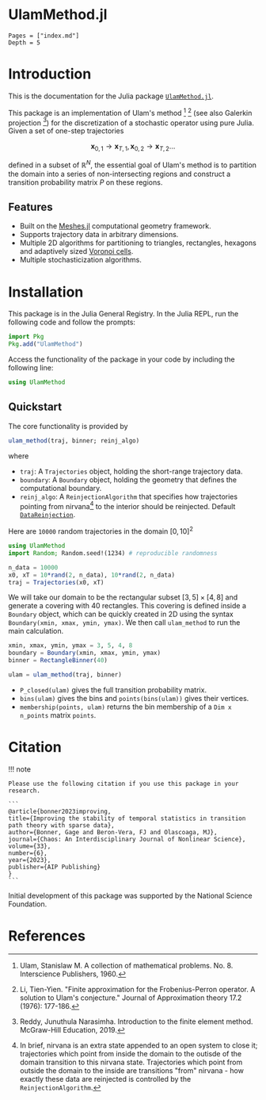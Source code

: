 # UlamMethod.jl

```@contents
Pages = ["index.md"]
Depth = 5
```

# Introduction

This is the documentation for the Julia package [`UlamMethod.jl`](https://github.com/70Gage70/UlamMethod.jl).

This package is an implementation of Ulam's method [^1] [^2] (see also Galerkin projection [^3]) for the discretization of a stochastic operator using pure Julia. Given a set of one-step trajectories 
```math
\mathbf{x}_{0, 1} \to  \mathbf{x}_{T, 1}, \mathbf{x}_{0, 2} \to  \mathbf{x}_{T, 2} \dots
```
defined in a subset of $\mathbb{R}^N$, the essential goal of Ulam's method is to partition the domain into a series of non-intersecting regions and construct a transition probability matrix $P$ on these regions.  

## Features
- Built on the [Meshes.jl](https://github.com/JuliaGeometry/Meshes.jl) computational geometry framework.
- Supports trajectory data in arbitrary dimensions.
- Multiple 2D algorithms for partitioning to triangles, rectangles, hexagons and adaptively sized [Voronoi cells](https://en.wikipedia.org/wiki/Voronoi_diagram).
- Multiple stochasticization algorithms.

# Installation

This package is in the Julia General Registry. In the Julia REPL, run the following code and follow the prompts:

```julia
import Pkg
Pkg.add("UlamMethod")
```

Access the functionality of the package in your code by including the following line:

```julia
using UlamMethod
```

## Quickstart

The core functionality is provided by 
```julia
ulam_method(traj, binner; reinj_algo)
``` 
where

- `traj`: A `Trajectories` object, holding the short-range trajectory data.
- `boundary`: A `Boundary` object, holding the geometry that defines the computational boundary.
- `reinj_algo`: A `ReinjectionAlgorithm` that specifies how trajectories pointing from nirvana[^4] to the interior should be reinjected. Default [`DataReinjection`](@ref).

Here are `10000` random trajectories in the domain $[0, 10]^2$

```julia
using UlamMethod
import Random; Random.seed!(1234) # reproducible randomness

n_data = 10000
x0, xT = 10*rand(2, n_data), 10*rand(2, n_data)
traj = Trajectories(x0, xT)
```

We will take our domain to be the rectangular subset $[3, 5] \times [4, 8]$ and generate a covering with 40 rectangles. This covering is defined inside a `Boundary` object, which can be quickly created in 2D using the syntax `Boundary(xmin, xmax, ymin, ymax)`. We then call `ulam_method` to run the main calculation.

```julia
xmin, xmax, ymin, ymax = 3, 5, 4, 8
boundary = Boundary(xmin, xmax, ymin, ymax)
binner = RectangleBinner(40)

ulam = ulam_method(traj, binner)
```

- `P_closed(ulam)` gives the full transition probability matrix.
-  `bins(ulam)` gives the bins and `points(bins(ulam))` gives their vertices.
- `membership(points, ulam)` returns the bin membership of a `Dim x n_points` matrix `points`.

# Citation

!!! note

    Please use the following citation if you use this package in your research.

    ```
    @article{bonner2023improving,
    title={Improving the stability of temporal statistics in transition path theory with sparse data},
    author={Bonner, Gage and Beron-Vera, FJ and Olascoaga, MJ},
    journal={Chaos: An Interdisciplinary Journal of Nonlinear Science},
    volume={33},
    number={6},
    year={2023},
    publisher={AIP Publishing}
    }
    ```

Initial development of this package was supported by the National Science Foundation.

# References

[^1]: Ulam, Stanislaw M. A collection of mathematical problems. No. 8. Interscience Publishers, 1960.

[^2]: Li, Tien-Yien. "Finite approximation for the Frobenius-Perron operator. A solution to Ulam's conjecture." Journal of Approximation theory 17.2 (1976): 177-186.

[^3]: Reddy, Junuthula Narasimha. Introduction to the finite element method. McGraw-Hill Education, 2019.

[^4]: In brief, nirvana is an extra state appended to an open system to close it; trajectories which point from inside the domain to the outisde of the domain transition to this nirvana state. Trajectories which point from outside the domain to the inside are transitions "from" nirvana - how exactly these data are reinjected is controlled by the `ReinjectionAlgorithm`.
